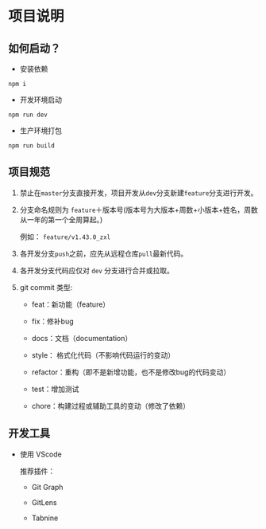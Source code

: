 # 项目说明

## 如何启动？

- 安装依赖
```
npm i
```

- 开发环境启动

```
npm run dev
```

- 生产环境打包

```
npm run build
```

## 项目规范

1. 禁止在`master`分支直接开发，项目开发从`dev`分支新建`feature`分支进行开发。

2. 分支命名规则为 `feature`＋版本号(版本号为大版本+周数+小版本+姓名，周数从一年的第一个全周算起。)

    例如： `feature/v1.43.0_zxl`

3. 各开发分支`push`之前，应先从远程仓库`pull`最新代码。

4. 各开发分支代码应仅对 `dev` 分支进行合并或拉取。

5. git commit 类型:

	- feat：新功能（feature）

	- fix：修补bug

	- docs：文档（documentation）

	- style： 格式化代码（不影响代码运行的变动）

	- refactor：重构（即不是新增功能，也不是修改bug的代码变动）

	- test：增加测试

	- chore：构建过程或辅助工具的变动（修改了依赖）

## 开发工具

- 使用 VScode

    推荐插件：

    - Git Graph

    - GitLens

    - Tabnine




